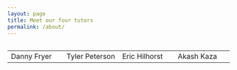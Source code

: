 ```yaml
---
layout: page
title: Meet our four tutors 
permalink: /about/
---
```

<table class= "Table1">

<table width= "600">
  <tr>
    <td width="25%" >Danny Fryer</td>
    <td width="25%">Tyler Peterson</td>
    <td width="25%">Eric Hilhorst</td>
    <td width="25%">Akash Kaza</td>
  </tr>
</table>
